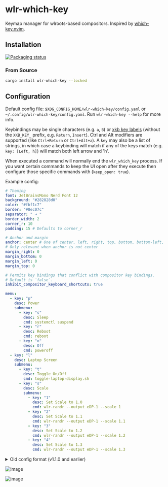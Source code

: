 # wlr-which-key

Keymap manager for wlroots-based compositors. Inspired by [which-key.nvim](https://github.com/folke/which-key.nvim).

## Installation

[![Packaging status](https://repology.org/badge/vertical-allrepos/wlr-which-key.svg)](https://repology.org/project/wlr-which-key/versions)

### From Source

```sh
cargo install wlr-which-key --locked
```

## Configuration

Default config file: `$XDG_CONFIG_HOME/wlr-which-key/config.yaml` or `~/.config/wlr-which-key/config.yaml`. Run `wlr-which-key --help` for more info.

Keybindings may be single characters (e.g. `a`, `B`) or [xkb key labels](https://github.com/xkbcommon/libxkbcommon/blob/master/include/xkbcommon/xkbcommon-keysyms.h) (without the `XKB_KEY_` prefix, e.g. `Return`, `Insert`). Ctrl and Alt modifiers are supported (like `Ctrl+Return` or `Ctrl+Alt+a`). A `key` may also be a list of strings, in which case a keybinding will match if any of the keys match (e.g. `key: [Left, h]`) will match both left arrow and 'h'.

When executed a command will normally end the `wlr_which_key` process. If you want certain commands to keep the UI open after they execute then
configure those specific commands with (`keep_open: true`).

Example config:

```yaml
# Theming
font: JetBrainsMono Nerd Font 12
background: "#282828d0"
color: "#fbf1c7"
border: "#8ec07c"
separator: " ➜ "
border_width: 2
corner_r: 10
padding: 15 # Defaults to corner_r

# Anchor and margin
anchor: center # One of center, left, right, top, bottom, bottom-left, top-left, etc.
# Only relevant when anchor is not center
margin_right: 0
margin_bottom: 0
margin_left: 0
margin_top: 0

# Permits key bindings that conflict with compositor key bindings.
# Default is `false`.
inhibit_compositor_keyboard_shortcuts: true

menu:
  - key: "p"
    desc: Power
    submenu:
      - key: "s"
        desc: Sleep
        cmd: systemctl suspend
      - key: "r"
        desc: Reboot
        cmd: reboot
      - key: "o"
        desc: Off
        cmd: poweroff
  - key: "l"
    desc: Laptop Screen
    submenu:
      - key: "t"
        desc: Toggle On/Off
        cmd: toggle-laptop-display.sh
      - key: "s"
        desc: Scale
        submenu:
          - key: "1"
            desc: Set Scale to 1.0
            cmd: wlr-randr --output eDP-1 --scale 1
          - key: "2"
            desc: Set Scale to 1.1
            cmd: wlr-randr --output eDP-1 --scale 1.1
          - key: "3"
            desc: Set Scale to 1.2
            cmd: wlr-randr --output eDP-1 --scale 1.2
          - key: "4"
            desc: Set Scale to 1.3
            cmd: wlr-randr --output eDP-1 --scale 1.3
```

<details>
  <summary> Old config format (v1.1.0 and earlier) </summary>

  ```yaml
  # Theming
  font: JetBrainsMono Nerd Font 12
  background: "#282828d0"
  color: "#fbf1c7"
  border: "#8ec07c"
  separator: " ➜ "
  border_width: 2
  corner_r: 10
  padding: 15 # Defaults to corner_r

  # Anchor and margin
  anchor: center # One of center, left, right, top, bottom, bottom-left, top-left, etc.
  # Only relevant when anchor is not center
  margin_right: 0
  margin_bottom: 0
  margin_left: 0
  margin_top: 0

  menu:
    "w":
      desc: WiFi
      submenu:
        "t": { desc: Toggle, cmd: wifi_toggle.sh }
        "c": { desc: Connections, cmd: kitty --class nmtui-connect nmtui-connect }
    "p":
      desc: Power
      submenu:
        "s": { desc: Sleep, cmd: systemctl suspend }
        "r": { desc: Reboot, cmd: reboot }
        "o": { desc: Off, cmd: poweroff }
    "t":
      desc: Theme
      submenu:
        "d": { desc: Dark, cmd: dark-theme on }
        "l": { desc: Light, cmd: dark-theme off }
        "t": { desc: Toggle, cmd: dark-theme toggle, keep_open: true }
    "l":
      desc: Laptop Screen
      submenu:
        "t": { desc: Toggle On/Off, cmd: toggle-laptop-display.sh }
        "s":
          desc: Scale
          submenu:
            "1": { desc: Set Scale to 1.0, cmd: wlr-randr --output eDP-1 --scale 1 }
            "2": { desc: Set Scale to 1.1, cmd: wlr-randr --output eDP-1 --scale 1.1 }
            "3": { desc: Set Scale to 1.2, cmd: wlr-randr --output eDP-1 --scale 1.2 }
            "4": { desc: Set Scale to 1.3, cmd: wlr-randr --output eDP-1 --scale 1.3 }
  ```
</details>

![image](https://user-images.githubusercontent.com/34583604/233025292-af0d5798-1854-4809-b08f-2e8f1a65b3ce.png)

![image](https://user-images.githubusercontent.com/34583604/233025368-e59a386a-6a52-4168-a6e3-5102ea6329cf.png)

